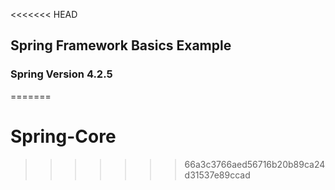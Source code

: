 <<<<<<< HEAD
## Spring Framework Basics Example
### Spring Version 4.2.5
=======
# Spring-Core
>>>>>>> 66a3c3766aed56716b20b89ca24d31537e89ccad
